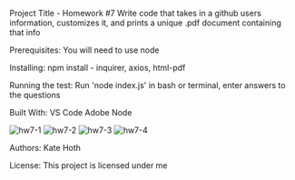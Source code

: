 
Project Title - 
Homework #7
Write code that takes in a github users information, customizes it, and prints a unique .pdf document containing that info


Prerequisites:
You will need to use node

Installing:
npm install - inquirer, axios, html-pdf

Running the test:
Run 'node index.js' in bash or terminal, enter answers to the questions 

Built With:
VS Code
Adobe
Node

![hw7-1](https://user-images.githubusercontent.com/54419230/73128258-c23bf480-3f89-11ea-9e53-ac91559a9dd8.JPG)
![hw7-2](https://user-images.githubusercontent.com/54419230/73128260-c405b800-3f89-11ea-8abb-d835b9c97902.JPG)
![hw7-3](https://user-images.githubusercontent.com/54419230/73128261-c5cf7b80-3f89-11ea-809c-f6ccd87ffb42.JPG)
![hw7-4](https://user-images.githubusercontent.com/54419230/73128262-c831d580-3f89-11ea-8359-48651783f893.JPG)


Authors:
Kate Hoth

License:
This project is licensed under me

